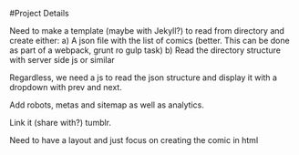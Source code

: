 #Project Details

Need to make a template (maybe with Jekyll?) to read from directory and create either:
a) A json file with the list of comics (better. This can be done as part of a webpack, grunt ro gulp task)
b) Read the directory structure with server side js or similar

Regardless, we need a js to read the json structure and display it with a dropdown with prev and next.

Add robots, metas and sitemap as well as analytics.

Link it (share with?) tumblr.

Need to have a layout and just focus on creating the comic in html
